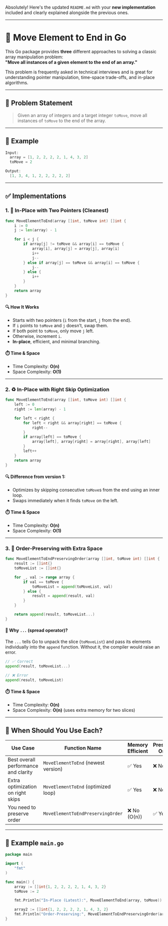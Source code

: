 Absolutely! Here's the updated `README.md` with your **new implementation** included and clearly explained alongside the previous ones.

---

# 🧱 Move Element to End in Go

This Go package provides **three** different approaches to solving a classic array manipulation problem:  
**"Move all instances of a given element to the end of an array."**

This problem is frequently asked in technical interviews and is great for understanding pointer manipulation, time-space trade-offs, and in-place algorithms.

---

## 🧩 Problem Statement

> Given an array of integers and a target integer `toMove`, move all instances of `toMove` to the end of the array.

---

## 🧪 Example

```go
Input:
  array = [1, 2, 2, 2, 2, 1, 4, 3, 2]
  toMove = 2

Output:
  [1, 3, 4, 1, 2, 2, 2, 2, 2]
```

---

## ✅ Implementations

### 1. 🔁 In-Place with Two Pointers (Cleanest)

```go
func MoveElementToEnd(array []int, toMove int) []int {
	i := 0
	j := len(array) - 1

	for i < j {
		if array[j] != toMove && array[i] == toMove {
			array[i], array[j] = array[j], array[i]
			i++
			j--
		} else if array[j] == toMove && array[i] == toMove {
			j--
		} else {
			i++
		}
	}
	return array
}
```

#### 🔍 How It Works

- Starts with two pointers (`i` from the start, `j` from the end).
- If `i` points to `toMove` and `j` doesn’t, swap them.
- If both point to `toMove`, only move `j` left.
- Otherwise, increment `i`.
- **In-place**, efficient, and minimal branching.

#### ⏱️ Time & Space

- Time Complexity: **O(n)**
- Space Complexity: **O(1)**

---

### 2. ♻️ In-Place with Right Skip Optimization

```go
func MoveElementToEnd(array []int, toMove int) []int {
	left := 0
	right := len(array) - 1

	for left < right {
		for left < right && array[right] == toMove {
			right--
		}
		if array[left] == toMove {
			array[left], array[right] = array[right], array[left]
		}
		left++
	}
	return array
}
```

#### 🔍 Difference from version 1:

- Optimizes by skipping consecutive `toMove`s from the end using an inner loop.
- Swaps immediately when it finds `toMove` on the left.

#### ⏱️ Time & Space

- Time Complexity: **O(n)**
- Space Complexity: **O(1)**

---

### 3. 🧼 Order-Preserving with Extra Space

```go
func MoveElementToEndPreservingOrder(array []int, toMove int) []int {
	result := []int{}
	toMoveList := []int{}

	for _, val := range array {
		if val == toMove {
			toMoveList = append(toMoveList, val)
		} else {
			result = append(result, val)
		}
	}

	return append(result, toMoveList...)
}
```

#### 🧠 Why `...` (spread operator)?

The `...` tells Go to unpack the slice (`toMoveList`) and pass its elements individually into the `append` function. Without it, the compiler would raise an error.

```go
// ✅ Correct
append(result, toMoveList...)

// ❌ Error
append(result, toMoveList)
```

#### ⏱️ Time & Space

- Time Complexity: **O(n)**
- Space Complexity: **O(n)** (uses extra memory for two slices)

---

## 🔬 When Should You Use Each?

| Use Case                                | Function Name                       | Memory Efficient | Preserves Order |
|----------------------------------------|------------------------------------|------------------|-----------------|
| Best overall performance and clarity   | `MoveElementToEnd` (newest version) | ✅ Yes           | ❌ No            |
| Extra optimization on right skips      | `MoveElementToEnd` (optimized loop) | ✅ Yes           | ❌ No            |
| You need to preserve order             | `MoveElementToEndPreservingOrder`  | ❌ No (O(n))     | ✅ Yes           |

---

## 🚀 Example `main.go`

```go
package main

import (
	"fmt"
)

func main() {
	array := []int{1, 2, 2, 2, 2, 1, 4, 3, 2}
	toMove := 2

	fmt.Println("In-Place (Latest):", MoveElementToEnd(array, toMove))

	array2 := []int{1, 2, 2, 2, 2, 1, 4, 3, 2}
	fmt.Println("Order-Preserving:", MoveElementToEndPreservingOrder(array2, toMove))
}
```
